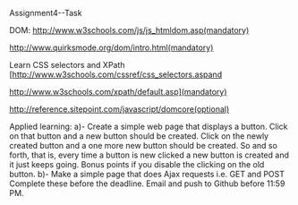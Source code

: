 Assignment4--Task


DOM:
http://www.w3schools.com/js/js_htmldom.asp(mandatory)

http://www.quirksmode.org/dom/intro.html(mandatory)

Learn CSS selectors and XPath
[http://www.w3schools.com/cssref/css_selectors.aspand

http://www.w3schools.com/xpath/default.asp](mandatory)

http://reference.sitepoint.com/javascript/domcore(optional)

Applied learning:
a)- Create a simple web page that displays a button. Click on that
button and a new button should be created. Click on the newly
created button and a one more new button should be created. So
and so forth, that is, every time a button is new clicked a new
button is created and it just keeps going.
Bonus points if you disable the clicking on the old button.
b)- Make a simple page that does Ajax requests i.e. GET and
POST
Complete these before the deadline. Email and push to Github
before 11:59 PM.
